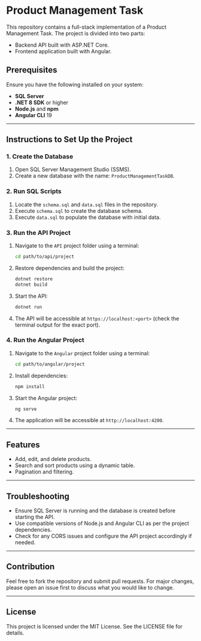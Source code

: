 # Product Management Task

This repository contains a full-stack implementation of a Product Management Task. The project is divided into two parts:
- Backend API built with ASP.NET Core.
- Frontend application built with Angular.

## Prerequisites
Ensure you have the following installed on your system:
- **SQL Server**
- **.NET 8 SDK** or higher
- **Node.js** and **npm**
- **Angular CLI** 19

---

## Instructions to Set Up the Project

### 1. Create the Database
1. Open SQL Server Management Studio (SSMS).
2. Create a new database with the name: `ProductManagementTaskDB`.

### 2. Run SQL Scripts
1. Locate the `schema.sql` and `data.sql` files in the repository.
2. Execute `schema.sql` to create the database schema.
3. Execute `data.sql` to populate the database with initial data.

### 3. Run the API Project
1. Navigate to the `API` project folder using a terminal:
   ```bash
   cd path/to/api/project
   ```
2. Restore dependencies and build the project:
   ```bash
   dotnet restore
   dotnet build
   ```
3. Start the API:
   ```bash
   dotnet run
   ```
4. The API will be accessible at `https://localhost:<port>` (check the terminal output for the exact port).

### 4. Run the Angular Project
1. Navigate to the `Angular` project folder using a terminal:
   ```bash
   cd path/to/angular/project
   ```
2. Install dependencies:
   ```bash
   npm install
   ```
3. Start the Angular project:
   ```bash
   ng serve
   ```
4. The application will be accessible at `http://localhost:4200`.

---

## Features
- Add, edit, and delete products.
- Search and sort products using a dynamic table.
- Pagination and filtering.

---

## Troubleshooting
- Ensure SQL Server is running and the database is created before starting the API.
- Use compatible versions of Node.js and Angular CLI as per the project dependencies.
- Check for any CORS issues and configure the API project accordingly if needed.

---

## Contribution
Feel free to fork the repository and submit pull requests. For major changes, please open an issue first to discuss what you would like to change.

---

## License
This project is licensed under the MIT License. See the LICENSE file for details.

